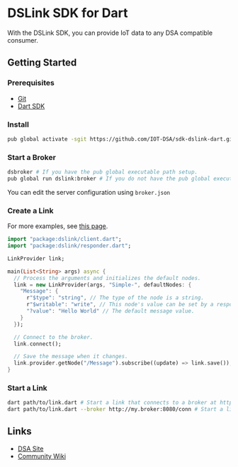 # DSLink SDK for Dart

With the DSLink SDK, you can provide IoT data to any DSA compatible consumer.

## Getting Started

### Prerequisites

- [Git](https://git-scm.com/downloads)
- [Dart SDK](https://www.dartlang.org/downloads/)

### Install

```bash
pub global activate -sgit https://github.com/IOT-DSA/sdk-dslink-dart.git
```

### Start a Broker

```bash
dsbroker # If you have the pub global executable path setup.
pub global run dslink:broker # If you do not have the pub global executable path setup.
```

You can edit the server configuration using `broker.json`

### Create a Link

For more examples, see [this page](https://github.com/IOT-DSA/sdk-dslink-dart/tree/master/example).

```dart
import "package:dslink/client.dart";
import "package:dslink/responder.dart";

LinkProvider link;

main(List<String> args) async {
  // Process the arguments and initializes the default nodes.
  link = new LinkProvider(args, "Simple-", defaultNodes: {
    "Message": {
      r"$type": "string", // The type of the node is a string.
      r"$writable": "write", // This node's value can be set by a responder link.
      "?value": "Hello World" // The default message value.
    }
  });

  // Connect to the broker.
  link.connect();

  // Save the message when it changes.
  link.provider.getNode("/Message").subscribe((update) => link.save());
}
```

### Start a Link

```bash
dart path/to/link.dart # Start a link that connects to a broker at http://127.0.0.1:8080/conn
dart path/to/link.dart --broker http://my.broker:8080/conn # Start a link that connects to the specified broker.
```

## Links

- [DSA Site](http://iot-dsa.org/)
- [Community Wiki](https://github.com/IOT-DSA/community/wiki)
